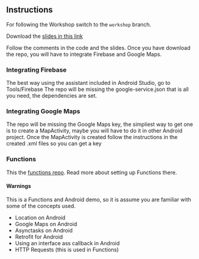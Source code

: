 ## Instructions

For following the Workshop switch to the `workshop` branch.

Download the [slides in this link](https://www.dropbox.com/s/pcpmcubj65j2prr/Pokemon%20Go.pdf?dl=0)

Follow the comments in the code and the slides.
Once you have download the repo, you will have to integrate Firebase and Google Maps.

### Integrating Firebase
The best way using the assistant included in Android Studio, go to Tools/Firebase
The repo will be missing the google-service.json that is all you need, the dependencies are set.

### Integrating Google Maps
The repo will be missing the Google Maps key, the simpliest way to get one is to create a MapActivity, maybe you will have to do it in other Android project.
Once the MapActivity is created follow the instructions in the created .xml files so you can get a key

### Functions
This the [functions repo](https://github.com/cutiko/pokemongo-firebase). Read more about setting up Functions there.

#### Warnings
This is a Functions and Android demo, so it is assume you are familiar with some of the concepts used.

 - Location on Android
 - Google Maps on Android
 - Asynctasks on Android
 - Retrofit for Android
 - Using an interface ass callback in Android
 - HTTP Requests (this is used in Functions)
